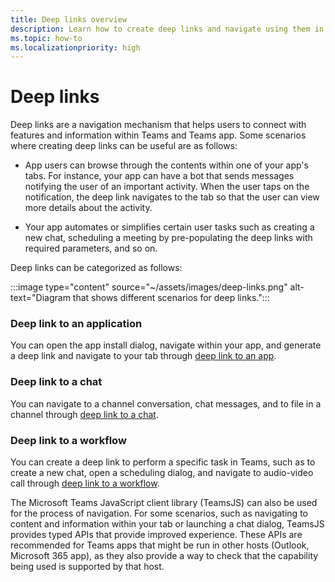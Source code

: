 ```yaml
---
title: Deep links overview
description: Learn how to create deep links and navigate using them in your Microsoft Teams apps with tabs.
ms.topic: how-to
ms.localizationpriority: high
---
```


# Deep links

Deep links are a navigation mechanism that helps users to connect with features and information within Teams and Teams app. Some scenarios where creating deep links can be useful are as follows:

* App users can browse through the contents within one of your app's tabs. For instance, your app can have a bot that sends messages notifying the user of an important activity. When the user taps on the notification, the deep link navigates to the tab so that the user can view more details about the activity.

* Your app automates or simplifies certain user tasks such as creating a new chat, scheduling a meeting by pre-populating the deep links with required parameters, and so on. 

Deep links can be categorized as follows:

:::image type="content" source="~/assets/images/deep-links.png" alt-text="Diagram that shows different scenarios for deep links.":::

### Deep link to an application

You can open the app install dialog, navigate within your app, and generate a deep link and navigate to your tab through [deep link to an app](~/concepts/build-and-test/deep-link-application.md).

### Deep link to a chat

You can navigate to a channel conversation, chat messages, and to file in a channel through [deep link to a chat](~/concepts/build-and-test/deep-link-teams.md).

### Deep link to a workflow

You can create a deep link to perform a specific task in Teams, such as to create a new chat, open a scheduling dialog, and navigate to audio-video call through [deep link to a workflow](~/concepts/build-and-test/deep-link-workflow.md).

The Microsoft Teams JavaScript client library (TeamsJS) can also be used for the process of navigation. For some scenarios, such as navigating to content and information within your tab or launching a chat dialog, TeamsJS provides typed APIs that provide improved experience. These APIs are recommended for Teams apps that might be run in other hosts (Outlook, Microsoft 365 app), as they also provide a way to check that the capability being used is supported by that host.

<!--- TBD: Edit this article.
* Admonitions/alerts seem to be overused. 
* An important alert at the end of this table does not make sense. Also, it has a code snippet inside it.
* List items in the table are not formatted well in output.
* Some headings use -ing verbs.
* Example values and some URLs should be in backticks and not emphasized.
* Codeblock are missing language.
* Check for markdownlint errors.
* Table with just a row isn't really needed. Provide the content without tabulating it.
--->
